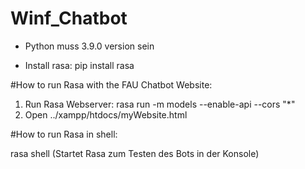 # Winf_Chatbot

- Python muss 3.9.0 version sein

- Install rasa: pip install rasa

#How to run Rasa with the FAU Chatbot Website:

1. Run Rasa Webserver: rasa run -m models --enable-api --cors "*"
2. Open ../xampp/htdocs/myWebsite.html

#How to run Rasa in shell:

rasa shell (Startet Rasa zum Testen des Bots in der Konsole)
